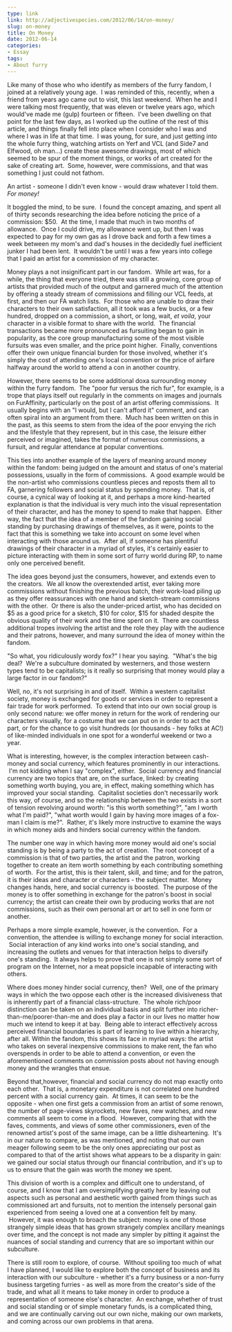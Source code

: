 ```yaml
---
type: link
link: http://adjectivespecies.com/2012/06/14/on-money/
slug: on-money
title: On Money
date: 2012-06-14
categories:
- Essay
tags:
- About furry
---
```


Like many of those who who identify as members of the furry fandom, I joined at
a relatively young age.  I was reminded of this, recently, when a friend from
years ago came out to visit, this last weekend.  When he and I were talking most
frequently, that was eleven or twelve years ago, which would've made me (gulp)
fourteen or fifteen.  I've been dwelling on that point for the last few days, as
I worked up the outline of the rest of this article, and things finally fell
into place when I consider who I was and where I was in life at that time.  I
was young, for sure, and just getting into the whole furry thing, watching
artists on Yerf and VCL (and Side7 and Elfwood, oh man...) create these awesome
drawings, most of which seemed to be spur of the moment things, or works of art
created for the sake of creating art.  Some, however, were commissions, and that
was something I just could not fathom.

An artist - someone I didn't even know - would draw whatever I told them. *For
money!*<!--more-->

It boggled the mind, to be sure.  I found the concept amazing, and spent all of
thirty seconds researching the idea before noticing the price of a commission:
$50.  At the time, I made that much in two months of allowance.  Once I could
drive, my allowance went up, but then I was expected to pay for my own gas as I
drove back and forth a few times a week between my mom's and dad's houses in the
decidedly fuel *in*efficient junker I had been lent.  It wouldn't be until I was
a few years into college that I paid an artist for a commission of my character.

Money plays a not insignificant part in our fandom.  While art was, for a while,
the thing that everyone tried, there was still a growing, core group of artists
that provided much of the output and garnered much of the attention by offering
a steady stream of commissions and filling our VCL feeds, at first, and then our
FA watch lists.  For those who are unable to draw their characters to their own
satisfaction, all it took was a few bucks, or a few hundred, dropped on a
commission, a short, or long, wait, *et voila*, your character in a visible
format to share with the world.  The financial transactions became more
pronounced as fursuiting began to gain in popularity, as the core group
manufacturing some of the most visible fursuits was even smaller, and the price
point higher.  Finally, conventions offer their own unique financial burden for
those involved, whether it's simply the cost of attending one's local convention
or the price of airfare halfway around the world to attend a con in another
country.

However, there seems to be some additional doxa surrounding money within the
furry fandom.  The "poor fur versus the rich fur", for example, is a trope that
plays itself out regularly in the comments on images and journals on
FurAffinity, particularly on the post of an artist offering commissions.  It
usually begins with an "I would, but I can't afford it" comment, and can often
spiral into an argument from there.  Much has been written on this in the past,
as this seems to stem from the idea of the poor envying the rich and the
lifestyle that they represent, but in this case, the leisure either perceived or
imagined, takes the format of numerous commissions, a fursuit, and regular
attendance at popular conventions.

This ties into another example of the layers of meaning around money within the
fandom: being judged on the amount and status of one's material possessions,
usually in the form of commissions.  A good example would be the non-artist who
commissions countless pieces and reposts them all to FA, garnering followers and
social status by spending money.  That is, of course, a cynical way of looking
at it, and perhaps a more kind-hearted explanation is that the individual is
very much into the visual representation of their character, and has the money
to spend to make that happen.  Either way, the fact that the idea of a member of
the fandom gaining social standing by purchasing drawings of themselves, as it
were, points to the fact that this is something we take into account on some
level when interacting with those around us.  After all, if someone has
plentiful drawings of their character in a myriad of styles, it's certainly
easier to picture interacting with them in some sort of furry world during RP,
to name only one perceived benefit.

The idea goes beyond just the consumers, however, and extends even to the
creators.  We all know the overextended artist, ever taking more commissions
without finishing the previous batch, their work-load piling up as they offer
reassurances with one hand and sketch-stream commissions with the other.  Or
there is also the under-priced artist, who has decided on $5 as a good price for
a sketch, $10 for color, $15 for shaded despite the obvious quality of their
work and the time spent on it.  There are countless additional tropes involving
the artist and the role they play with the audience and their patrons, however,
and many surround the idea of money within the fandom.

"So what, you ridiculously wordy fox?" I hear you saying.  "What's the big deal?
 We're a subculture dominated by westerners, and those western types tend to be
capitalists; is it really so surprising that money would play a large factor in
our fandom?"

Well, no, it's not surprising in and of itself.  Within a western capitalist
society, money is exchanged for goods or services in order to represent a fair
trade for work performed.  To extend that into our own social group is only
second nature: we offer money in return for the work of rendering our characters
visually, for a costume that we can put on in order to act the part, or for the
chance to go visit hundreds (or thousands - hey folks at AC!) of like-minded
individuals in one spot for a wonderful weekend or two a year.

What is interesting, however, is the complex interaction between cash-money and
social currency, which features prominently in our interactions.  I'm not
kidding when I say "complex", either.  Social currency and financial currency
are two topics that are, on the surface, linked: by creating something worth
buying, you are, in effect, making something which has improved your social
standing.  Capitalist societies don't necessarily work this way, of course, and
so the relationship between the two exists in a sort of tension revolving around
worth: "is this worth something?", "am I worth what I'm paid?", "what worth
would I gain by having more images of a fox-man I claim is me?".  Rather, it's
likely more instructive to examine the ways in which money aids and hinders
social currency within the fandom.

The number one way in which having more money would aid one's social standing is
by being a party to the act of creation.  The root concept of a commission is
that of two parties, the artist and the patron, working together to create an
item worth something by each contributing something of worth.  For the artist,
this is their talent, skill, and time; and for the patron, it is their ideas and
character or characters - the subject matter.  Money changes hands, here, and
social currency is boosted.  The purpose of the money is to offer something in
exchange for the patron's boost in social currency; the artist can create their
own by producing works that are not commissions, such as their own personal art
or art to sell in one form or another.

Perhaps a more simple example, however, is the convention.  For a convention,
the attendee is willing to exchange money for social interaction.  Social
interaction of any kind works into one's social standing, and increasing the
outlets and venues for that interaction helps to diversify one's standing.  It
always helps to prove that one is not simply some sort of program on the
Internet, nor a meat popsicle incapable of interacting with others.

Where does money hinder social currency, then?  Well, one of the primary ways in
which the two oppose each other is the increased divisiveness that is inherently
part of a financial class-structure.  The whole rich/poor distinction can be
taken on an individual basis and split further into
richer-than-me/poorer-than-me and does play a factor in our lives no matter how
much we intend to keep it at bay.  Being able to interact effectively across
perceived financial boundaries is part of learning to live within a hierarchy,
after all. Within the fandom, this shows its face in myriad ways: the artist who
takes on several inexpensive commissions to make rent, the fan who overspends in
order to be able to attend a convention, or even the aforementioned comments on
commission posts about not having enough money and the wrangles that ensue.

Beyond that,however, financial and social currency do not map exactly onto each
other.  That is, a monetary expenditure is not correlated one hundred percent
with a social currency gain.  At times, it can seem to be the opposite - when
one first gets a commission from an artist of some renown, the number of
page-views skyrockets, new faves, new watches, and new comments all seem to come
in a flood.  However, comparing that with the faves, comments, and views of some
other commissioners, even of the renowned artist's post of the same image, can
be a little disheartening.  It's in our nature to compare, as was mentioned, and
noting that our own meager following seem to be the only ones appreciating our
post as compared to that of the artist shows what appears to be a disparity in
gain: we gained our social status through our financial contribution, and it's
up to us to ensure that the gain was worth the money we spent.

This division of worth is a complex and difficult one to understand, of course,
and I know that I am oversimplifying greatly here by leaving out aspects such as
personal and aesthetic worth gained from things such as commissioned art and
fursuits, not to mention the intensely personal gain experienced from seeing a
loved one at a convention felt by many.  However, it was enough to broach the
subject: money is one of those strangely simple ideas that has grown strangely
complex ancillary meanings over time, and the concept is not made any simpler by
pitting it against the nuances of social standing and currency that are so
important within our subculture.

There is still room to explore, of course.  Without spoiling too much of what I
have planned, I would like to explore both the concept of business and its
interaction with our subculture - whether it's a furry business or a non-furry
business targeting furries - as well as more from the creator's side of the
trade, and what all it means to take money in order to produce a representation
of someone else's character.  An exchange, whether of trust and social standing
or of simple monetary funds, is a complicated thing, and we are continually
carving out our own niche, making our own markets, and coming across our own
problems in that arena.
